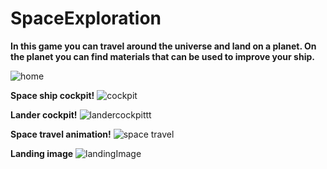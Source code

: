 # SpaceExploration

**In this game you can travel around the universe and land on a planet. On the planet you can find materials that can be used to improve your ship.**

![home](https://github.com/Crusevo/SpaceExploration/assets/121226050/62bf85bf-0dd0-404f-9679-2b80ec6dd4b7)

**Space ship cockpit!**
![cockpit](https://github.com/Crusevo/SpaceExploration/assets/121226050/f472f0ae-8858-4f76-961e-9f1af417f23a)

**Lander cockpit!**
![landercockpittt](https://github.com/Crusevo/SpaceExploration/assets/121226050/240d1b02-2db4-419a-89a3-ba8a5ef853ca)

**Space travel animation!**
![space travel](https://github.com/Crusevo/SpaceExploration/assets/121226050/41cbc3ae-b6b1-41ce-8f13-bad9ea16e0b4)

**Landing image**
![landingImage](https://github.com/Crusevo/SpaceExploration/assets/121226050/51da9f19-6280-432d-9b3e-108aa92c06b2)

